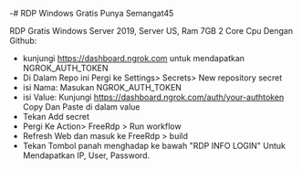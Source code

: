 -#  RDP Windows Gratis Punya Semangat45

RDP Gratis Windows Server 2019, Server US, Ram 7GB 2 Core Cpu Dengan Github:
+ kunjungi https://dashboard.ngrok.com untuk mendapatkan NGROK_AUTH_TOKEN
+ Di Dalam Repo ini Pergi ke Settings> Secrets> New repository secret
+ isi Nama: Masukan NGROK_AUTH_TOKEN
+ isi Value: Kunjungi https://dashboard.ngrok.com/auth/your-authtoken Copy Dan Paste di dalam value
+ Tekan Add secret
+ Pergi Ke Action> FreeRdp > Run workflow
+ Refresh Web dan masuk ke FreeRdp > build
+ Tekan Tombol panah menghadap ke bawah "RDP INFO LOGIN" Untuk Mendapatkan IP, User, Password.
